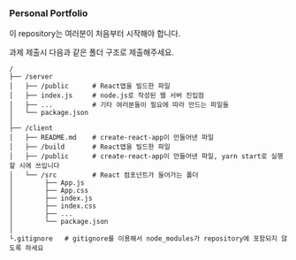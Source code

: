 ### Personal Portfolio

이 repository는 여러분이 처음부터 시작해야 합니다. 

과제 제출시  다음과 같은 폴더 구조로 제출해주세요.

    / 
    ├── /server
    │   ├── /public      # React앱을 빌드한 파일
    │   ├── index.js     # node.js로 작성된 웹 서버 진입점
    │   ├── ...          # 기타 여러분들이 필요에 따라 만드는 파일들
    │   └── package.json
    │
    ├── /client
    │   ├── README.md    # create-react-app이 만들어낸 파일
    │   ├── /build       # React앱을 빌드한 파일
    │   ├── /public      # create-react-app이 만들어낸 파일, yarn start로 실행할 시에 쓰입니다
    │   └── /src         # React 컴포넌트가 들어가는 폴더
    │        ├── App.js
    │        ├── App.css
    │        ├── index.js
    │        ├── index.css
    │        ├── ...
    │        └── package.json
    │
    └.gitignore   # gitignore를 이용해서 node_modules가 repository에 포함되지 않도록 하세요
